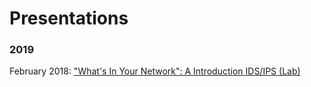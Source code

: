 # Presentations

### 2019
February 2018: ["What's In Your Network": A Introduction IDS/IPS (Lab)](/DC919-SecurityOnion-LabSetup.md)


